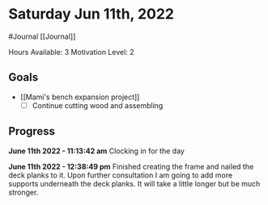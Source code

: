 # Saturday Jun 11th, 2022
#Journal [[Journal]]

Hours Available: 3
Motivation Level: 2

## Goals
- [[Mami's bench expansion project]]
	- [ ] Continue cutting wood and assembling

## Progress

**June 11th 2022 - 11:13:42 am** 
Clocking in for the day

**June 11th 2022 - 12:38:49 pm** 
Finished creating the frame and nailed the deck planks to it. Upon further consultation I am going to add more supports underneath the deck planks. It will take a little longer but be much stronger.